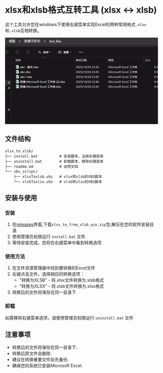 # xlsx和xlsb格式互转工具 (xlsx ↔ xlsb)

这个工具允许您在windows下使用右键菜单实现Excel的两种常用格式`.xlsx`和`.xlsb`互相转换。

![alt text](demo.gif)

## 文件结构

```
xlsx_to_xlsb/
├── install.bat          # 安装脚本，注册右键菜单
├── uninstall.bat        # 卸载脚本，移除右键菜单
├── readme.md            # 说明文档
└── vbs_script/
    ├── xlsxToxlsb.vbs   # xlsx转xlsb的VBS脚本
    └── xlsbToxlsx.vbs   # xlsb转xlsx的VBS脚本
```

## 安装与使用

### 安装

1. 在[releases](https://github.com/mingti/xlsx_to_from_xlsb_win/releases/latest)界面,下载`xlsx_to_from_xlsb_win.zip`包,解压在您的软件安装目录.
1. 使用管理员权限运行 `install.bat` 文件
2. 等待安装完成，您将在右键菜单中看到转换选项

### 使用方法

1. 在文件资源管理器中找到要转换的Excel文件
2. 右键点击文件，选择相应的转换选项：
   - "转换为XLSB" - 将.xlsx文件转换为.xlsb格式
   - "转换为XLSX" - 将.xlsb文件转换为.xlsx格式
3. 转换后的文件将保存在同一目录下

### 卸载

如需移除右键菜单选项，请使用管理员权限运行 `uninstall.bat` 文件

## 注意事项

- 转换后的文件将保存在同一目录下.
- 转换后原文件会删除.
- 建议在转换重要文件前先备份.
- 确保您的系统已安装Microsoft Excel.